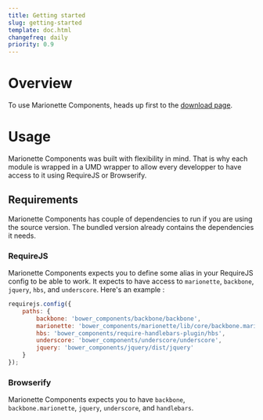 ```yaml
---
title: Getting started
slug: getting-started
template: doc.html
changefreq: daily
priority: 0.9
---
```


# Overview
To use Marionette Components, heads up first to the [download page](download.html).

# Usage
Marionette Components was built with flexibility in mind. That is why each module is wrapped in a UMD wrapper to allow every developper to have access to it using RequireJS or Browserify.

## Requirements
Marionette Components has couple of dependencies to run if you are using the source version. The bundled version already contains the dependencies it needs.

### RequireJS
Marionette Components expects you to define some alias in your RequireJS config to be able to work. It expects to have access to `marionette`, `backbone`, `jquery`, `hbs`, and `underscore`. Here's an example :

```javascript
requirejs.config({
    paths: {
        backbone: 'bower_components/backbone/backbone',
        marionette: 'bower_components/marionette/lib/core/backbone.marionette',
        hbs: 'bower_components/require-handlebars-plugin/hbs',
        underscore: 'bower_components/underscore/underscore',
        jquery: 'bower_components/jquery/dist/jquery'
    }
});
```

### Browserify
Marionette Components expects you to have `backbone`, `backbone.marionette`, `jquery`, `underscore`, and `handlebars`.